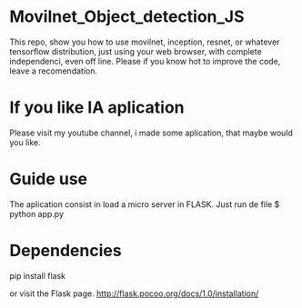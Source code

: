 # Movilnet_Object_detection_JS
This repo, show you how to use movilnet, inception, resnet, or whatever tensorflow distribution, just using your web browser, with complete independenci, even off line. Please if you know hot to improve the code, leave a recomendation. 

# If you like IA aplication
Please visit my youtube channel, i made some aplication, that maybe would you like. 

# Guide use
The aplication consist in load a micro server in FLASK.
Just run de file
$ python app.py

# Dependencies
pip install flask

or visit the Flask page.
http://flask.pocoo.org/docs/1.0/installation/
